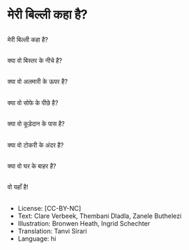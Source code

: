 # मेरी बिल्ली कहा है?

##
मेरी बिल्ली कहा है?

##
क्या वो बिस्तर के नीचे है?

##
क्या वो अलमारी के ऊपर है?

##
क्या वो सोफे के पीछे है?

##
क्या वो कूड़ेदान के पास है?

##
क्या वो टोकरी के अंदर है?

##
क्या वो घर के बाहर है?

##
वो यहाँ है!

##
* License: [CC-BY-NC]
* Text: Clare Verbeek, Thembani Dladla, Zanele Buthelezi
* Illustration: Bronwen Heath, Ingrid Schechter
* Translation: Tanvi Sirari
* Language: hi
